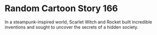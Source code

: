 # Random Cartoon Story 166

In a steampunk-inspired world, Scarlet Witch and Rocket built incredible inventions and sought to uncover the secrets of a hidden society.